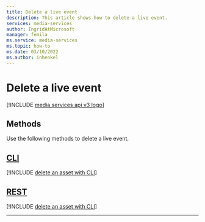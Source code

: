 ```yaml
---
title: Delete a live event
description: This article shows how to delete a live event.
services: media-services
author: IngridAtMicrosoft
manager: femila 
ms.service: media-services
ms.topic: how-to
ms.date: 03/10/2022
ms.author: inhenkel
---
```


# Delete a live event

[!INCLUDE [media services api v3 logo](./includes/v3-hr.md)]

## Methods

Use the following methods to delete a live event.

## [CLI](#tab/cli/)

[!INCLUDE [delete an asset with CLI](./includes/task-delete-live-event-cli.md)]

## [REST](#tab/rest/)

[!INCLUDE [delete an asset with CLI](./includes/task-delete-live-event-rest.md)]

---
